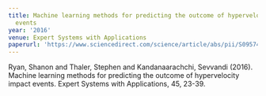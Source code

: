 ```yaml
---
title: Machine learning methods for predicting the outcome of hypervelocity impact
  events
year: '2016'
venue: Expert Systems with Applications
paperurl: 'https://www.sciencedirect.com/science/article/abs/pii/S0957417415006673'
---
```

Ryan, Shanon and Thaler, Stephen and Kandanaarachchi, Sevvandi (2016). Machine learning methods for predicting the outcome of hypervelocity impact events. Expert Systems with Applications, 45, 23-39.


